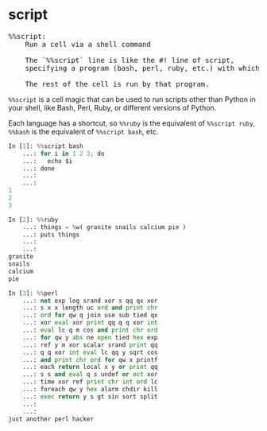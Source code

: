 # script

<pre class="output">
%%script:
    Run a cell via a shell command

    The `%%script` line is like the #! line of script,
    specifying a program (bash, perl, ruby, etc.) with which to run.

    The rest of the cell is run by that program.
</pre>

`%%script` is a cell magic that can be used to run scripts other than Python in your shell, like Bash, Perl, Ruby, or different versions of Python.

Each language has a shortcut, so `%%ruby` is the equivalent of `%%script ruby`, `%%bash` is the equivalent of `%%script bash`, etc.

```python
In [1]: %%script bash
    ...: for i in 1 2 3; do
    ...:   echo $i
    ...: done
    ...:
    ...:
1
2
3
```

```python
In [2]: %%ruby
    ...: things = %w( granite snails calcium pie )
    ...: puts things
    ...:
    ...:
granite
snails
calcium
pie
```

```python
In [3]: %%perl
    ...: not exp log srand xor s qq qx xor
    ...: s x x length uc ord and print chr
    ...: ord for qw q join use sub tied qx
    ...: xor eval xor print qq q q xor int
    ...: eval lc q m cos and print chr ord
    ...: for qw y abs ne open tied hex exp
    ...: ref y m xor scalar srand print qq
    ...: q q xor int eval lc qq y sqrt cos
    ...: and print chr ord for qw x printf
    ...: each return local x y or print qq
    ...: s s and eval q s undef or oct xor
    ...: time xor ref print chr int ord lc
    ...: foreach qw y hex alarm chdir kill
    ...: exec return y s gt sin sort split
    ...:
    ...:
just another perl hacker
```